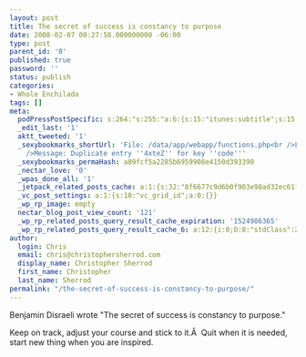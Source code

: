 ```yaml
---
layout: post
title: The secret of success is constancy to purpose
date: 2008-02-07 00:27:58.000000000 -06:00
type: post
parent_id: '0'
published: true
password: ''
status: publish
categories:
- Whole Enchilada
tags: []
meta:
  podPressPostSpecific: s:264:"s:255:"a:6:{s:15:"itunes:subtitle";s:15:"##PostExcerpt##";s:14:"itunes:summary";s:15:"##PostExcerpt##";s:15:"itunes:keywords";s:17:"##WordPressCats##";s:13:"itunes:author";s:10:"##Global##";s:15:"itunes:explicit";s:7:"Default";s:12:"itunes:block";s:7:"Default";}";";
  _edit_last: '1'
  aktt_tweeted: '1'
  _sexybookmarks_shortUrl: 'File: /data/app/webapp/functions.php<br />Line: 66<br
    />Message: Duplicate entry ''4xteZ'' for key ''code'''
  _sexybookmarks_permaHash: a89fcf5a2285b6959908e4150d393390
  _nectar_love: '0'
  _wpas_done_all: '1'
  _jetpack_related_posts_cache: a:1:{s:32:"8f6677c9d6b0f903e98ad32ec61f8deb";a:2:{s:7:"expires";i:1470264032;s:7:"payload";a:3:{i:0;a:1:{s:2:"id";i:32;}i:1;a:1:{s:2:"id";i:1406;}i:2;a:1:{s:2:"id";i:209;}}}}
  _vc_post_settings: a:1:{s:10:"vc_grid_id";a:0:{}}
  _wp_rp_image: empty
  nectar_blog_post_view_count: '121'
  _wp_rp_related_posts_query_result_cache_expiration: '1524986365'
  _wp_rp_related_posts_query_result_cache_6: a:12:{i:0;O:8:"stdClass":2:{s:7:"post_id";s:4:"3116";s:5:"score";s:17:"18.57331237558676";}i:1;O:8:"stdClass":2:{s:7:"post_id";s:3:"344";s:5:"score";s:17:"17.87669898703357";}i:2;O:8:"stdClass":2:{s:7:"post_id";s:3:"724";s:5:"score";s:18:"16.550110552162764";}i:3;O:8:"stdClass":2:{s:7:"post_id";s:4:"1289";s:5:"score";s:18:"14.352885974804195";}i:4;O:8:"stdClass":2:{s:7:"post_id";s:4:"4196";s:5:"score";s:18:"14.293180048555113";}i:5;O:8:"stdClass":2:{s:7:"post_id";s:4:"1027";s:5:"score";s:17:"13.23365439894173";}i:6;O:8:"stdClass":2:{s:7:"post_id";s:3:"209";s:5:"score";s:17:"13.23365439894173";}i:7;O:8:"stdClass":2:{s:7:"post_id";s:4:"3412";s:5:"score";s:18:"12.269978225131114";}i:8;O:8:"stdClass":2:{s:7:"post_id";s:3:"626";s:5:"score";s:18:"12.269978225131114";}i:9;O:8:"stdClass":2:{s:7:"post_id";s:3:"620";s:5:"score";s:18:"12.269978225131114";}i:10;O:8:"stdClass":2:{s:7:"post_id";s:3:"384";s:5:"score";s:18:"11.782059702383707";}i:11;O:8:"stdClass":2:{s:7:"post_id";s:4:"1273";s:5:"score";s:18:"10.971129486161791";}}
author:
  login: Chris
  email: chris@christophersherrod.com
  display_name: Christopher Sherrod
  first_name: Christopher
  last_name: Sherrod
permalink: "/the-secret-of-success-is-constancy-to-purpose/"
---
```

<p><span class="title">Benjamin Disraeli wrote "</span>The secret of success is constancy to purpose."</p>
<p>Keep on track, adjust your course and stick to it.Â  Quit when it is needed, start new thing when you are inspired.</p>

